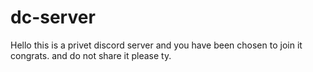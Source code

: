 # dc-server
Hello this is a privet discord server and you have been chosen to join it congrats. and do not share it please ty.
